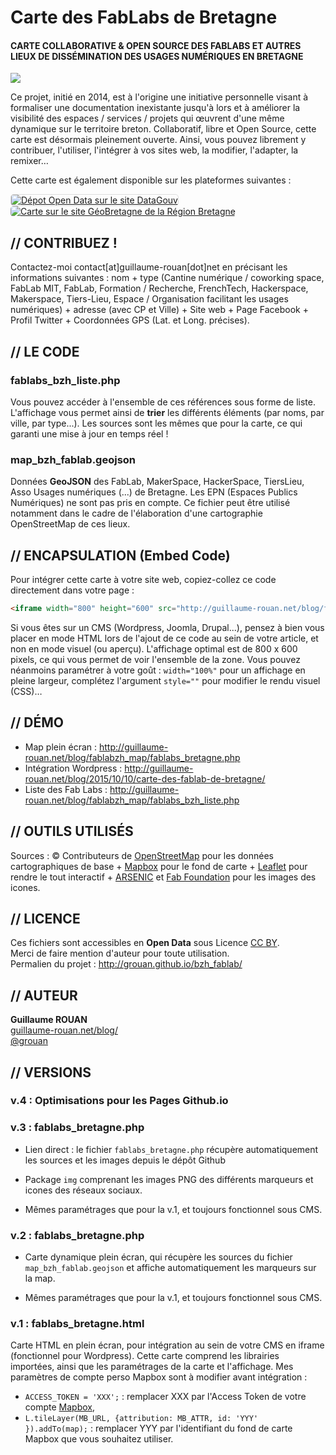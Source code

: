 # Carte des FabLabs de Bretagne
#### CARTE COLLABORATIVE & OPEN SOURCE DES FABLABS ET AUTRES LIEUX DE DISSÉMINATION DES USAGES NUMÉRIQUES EN BRETAGNE
<img src="http://guillaume-rouan.net/blog/wp-content/uploads/2016/02/fablabzh_map.png" />

Ce projet, initié en 2014, est à l'origine une initiative personnelle visant à formaliser une documentation inexistante jusqu'à lors et à améliorer la visibilité des espaces / services / projets qui œuvrent d'une même dynamique sur le territoire breton. Collaboratif, libre et Open Source, cette carte est désormais pleinement ouverte. Ainsi, vous pouvez librement y contribuer, l'utiliser, l'intégrer à vos sites web, la modifier, l'adapter, la remixer&hellip;

Cette carte est également disponible sur les plateformes suivantes :

<a href="http://bit.ly/DataGouvFabLabs" target="_blank"><img src="http://guillaume-rouan.net/blog/wp-content/uploads/2016/03/datagouv_logo.png" alt="Dépot Open Data sur le site DataGouv" title="Accédez au dépôt sur le site DataGouv" style="border-radius:5px;margin-right:20px;border:1px solid #DDD;" /></a> <a href="http://bit.ly/GeoBretagneFabLabs" target="_blank"><img src="http://guillaume-rouan.net/blog/wp-content/uploads/2016/03/geobretagne_logo.png" alt="Carte sur le site GéoBretagne de la Région Bretagne" title="Accédez à la carte sur GéoBretagne" style="border-radius:5px;" /></a>

## // CONTRIBUEZ !

Contactez-moi contact[at]guillaume-rouan[dot]net en précisant les informations suivantes : nom + type (Cantine numérique / coworking space, FabLab MIT, FabLab, Formation / Recherche, FrenchTech, Hackerspace, Makerspace, Tiers-Lieu, Espace / Organisation facilitant les usages numériques) + adresse (avec CP et Ville) + Site web + Page Facebook + Profil Twitter + Coordonnées GPS (Lat. et Long. précises).

## // LE CODE

### fablabs_bzh_liste.php
Vous pouvez accéder à l'ensemble de ces références sous forme de liste. L'affichage vous permet ainsi de <b>trier</b> les différents éléments (par noms, par ville, par type...). Les sources sont les mêmes que pour la carte, ce qui garanti une mise à jour en temps réel !

### map_bzh_fablab.geojson
Données <b>GeoJSON</b> des FabLab, MakerSpace, HackerSpace, TiersLieu, Asso Usages numériques (...) de Bretagne.
Les EPN (Espaces Publics Numériques) ne sont pas pris en compte. Ce fichier peut être utilisé notamment dans le cadre de l'élaboration d'une cartographie OpenStreetMap de ces lieux.

## // ENCAPSULATION (Embed Code)

Pour intégrer cette carte à votre site web, copiez-collez ce code directement dans votre page : 
```html
<iframe width="800" height="600" src="http://guillaume-rouan.net/blog/fablabzh_map/fablabs_bretagne.php" name="Carte des FabLabs & Tiers-Lieux de Bretagne" style="border:0px;"></iframe>
```

Si vous êtes sur un CMS (Wordpress, Joomla, Drupal...), pensez à bien vous placer en mode HTML lors de l'ajout de ce code au sein de votre article, et non en mode visuel (ou aperçu). L'affichage optimal est de 800 x 600 pixels, ce qui vous permet de voir l'ensemble de la zone. Vous pouvez néanmoins paramétrer à votre goût : <code>width="100%"</code> pour un affichage en pleine largeur, complétez l'argument <code>style=""</code> pour modifier le rendu visuel (CSS)&hellip;

## // DÉMO

- Map plein écran : <a href="http://guillaume-rouan.net/blog/fablabzh_map/fablabs_bretagne.php" target="_blank">http://guillaume-rouan.net/blog/fablabzh_map/fablabs_bretagne.php</a>
- Intégration Wordpress : <a href="http://guillaume-rouan.net/blog/2015/10/10/carte-des-fablab-de-bretagne/" target="_blank">http://guillaume-rouan.net/blog/2015/10/10/carte-des-fablab-de-bretagne/</a>
- Liste des Fab Labs : <a href="http://guillaume-rouan.net/blog/fablabzh_map/fablabs_bzh_liste.php" target="_blank">http://guillaume-rouan.net/blog/fablabzh_map/fablabs_bzh_liste.php</a>

## // OUTILS UTILISÉS

Sources : &copy; Contributeurs de <a href="http://openstreetmap.org" target="_blank">OpenStreetMap</a> pour les données cartographiques de base + <a href="http://www.mapbox.com" target="_blank">Mapbox</a> pour le fond de carte + <a href="http://leafletjs.com/" target="_blank">Leaflet</a> pour rendre le tout interactif + <a href="http://arsenicpaca.fr/iconotheque-mediation-numerique/" target="_blank">ARSENIC</a> et <a href="http://www.fabfoundation.org" target="_blank">Fab Foundation</a> pour les images des icones.

## // LICENCE

Ces fichiers sont accessibles en <b>Open Data</b> sous Licence <a href="http://creativecommons.org/licenses/by/4.0/" target="_blank">CC BY</a>.<br />
Merci de faire mention d'auteur pour toute utilisation.<br />
Permalien du projet : <a href="http://grouan.github.io/bzh_fablab/" target="_blank">http://grouan.github.io/bzh_fablab/</a>

## // AUTEUR

**Guillaume ROUAN**<br />
<a href="http://guillaume-rouan.net/blog/" target="_blank">guillaume-rouan.net/blog/</a><br />
<a href="http://twitter.com/grouan" target="_blank">@grouan</a>

## // VERSIONS

### v.4 : Optimisations pour les Pages Github.io

### v.3 : fablabs_bretagne.php
+ Lien direct : le fichier <code>fablabs_bretagne.php</code> récupère automatiquement les sources et les images depuis le dépôt Github

+ Package <code>img</code> comprenant les images PNG des différents marqueurs et icones des réseaux sociaux.

+ Mêmes paramétrages que pour la v.1, et toujours fonctionnel sous CMS.

### v.2 : fablabs_bretagne.php
+ Carte dynamique plein écran, qui récupère les sources du fichier <code>map_bzh_fablab.geojson</code> et affiche automatiquement les marqueurs sur la map.

+ Mêmes paramétrages que pour la v.1, et toujours fonctionnel sous CMS.

### v.1 : fablabs_bretagne.html
Carte HTML en plein écran, pour intégration au sein de votre CMS en iframe (fonctionnel pour Wordpress). Cette carte comprend les librairies importées, ainsi que les paramétrages de la carte et l'affichage.
Mes paramètres de compte perso Mapbox sont à modifier avant intégration :
- <code>ACCESS_TOKEN = 'XXX';</code> : remplacer XXX par l'Access Token de votre compte <a href="http://www.mapbox.com/" target="_blank">Mapbox</a>,
- <code>L.tileLayer(MB_URL, {attribution: MB_ATTR, id: 'YYY' }).addTo(map);</code> : remplacer YYY par l'identifiant du fond de carte Mapbox que vous souhaitez utiliser.
